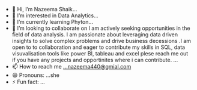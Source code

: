 - 👋 Hi, I’m Nazeema Shaik...
- 👀 I’m interested in  Data Analytics...
- 🌱 I’m currently learning Phyton...
- 💞️ I’m looking to collaborate on I am actively seeking opportunities in the field of data analysis. I am passionate about leveraging data driven insights to solve complex problems and drive business decessions .I am open to to collaboration and eager to contribute my skills in SQL, data visuvalisation tools like power BI, tableau and excel plese reach me out if you have any projects and opportinites  where i can contribute. ...
- 📫 How to reach me ...nazeema440@gmial.com
- 😄 Pronouns: ...she
- ⚡ Fun fact: ...

<!---
nazeema440/nazeema440 is a ✨ special ✨ repository because its `README.md` (this file) appears on your GitHub profile.
You can click the Preview link to take a look at your changes.
--->
